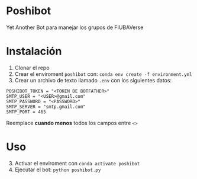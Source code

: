 # Poshibot
Yet Another Bot para manejar los grupos de FIUBAVerse

# Instalación
1. Clonar el repo
2. Crear el enviroment ``poshibot`` con: ``conda env create -f environment.yml``
3. Crear un archivo de texto llamado ``.env`` con los siguientes datos:
```
POSHIBOT_TOKEN = "<TOKEN DE BOTFATHER>" 
SMTP_USER = "<USER>@gmail.com"
SMTP_PASSWORD = "<PASSWORD>"
SMTP_SERVER = "smtp.gmail.com"
SMTP_PORT = 465
```

Reemplace **cuando menos** todos los campos entre ``<>``

# Uso
3. Activar el enviroment con ``conda activate poshibot``
4. Ejecutar el bot: ``python poshibot.py``